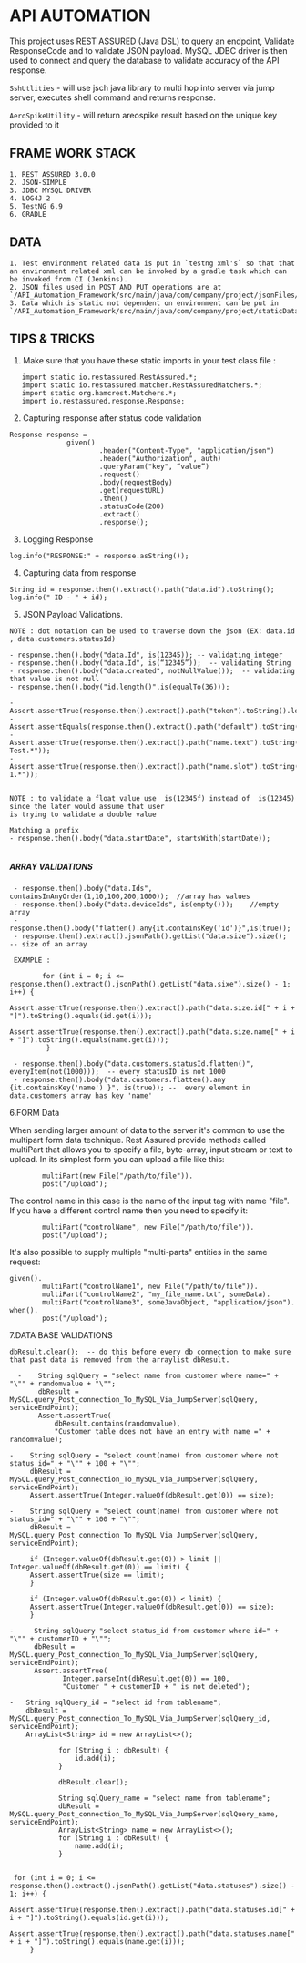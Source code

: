  # API AUTOMATION 
 
 This project uses REST ASSURED (Java DSL) to query an endpoint, Validate ResponseCode and to validate JSON payload.
 MySQL JDBC driver is then used to connect and query the database to validate accuracy of the API response.
 
 `SshUtlities` - will use jsch java library to multi hop into server via jump server, executes shell command and returns response.  
 
 `AeroSpikeUtility` - will return areospike result based on the unique key provided to it  
 
 
 ## FRAME WORK STACK 
 ```
 1. REST ASSURED 3.0.0
 2. JSON-SIMPLE 
 3. JDBC MYSQL DRIVER
 4. LOG4J 2  
 5. TestNG 6.9  
 6. GRADLE
 ```
 
 ## DATA 
 ```
 1. Test environment related data is put in `testng xml's` so that that an environment related xml can be invoked by a gradle task which can be invoked from CI (Jenkins).
 2. JSON files used in POST AND PUT operations are at `/API_Automation_Framework/src/main/java/com/company/project/jsonFiles/*`.
 3. Data which is static not dependent on environment can be put in `/API_Automation_Framework/src/main/java/com/company/project/staticData/Constants.java`.
 ```
 
 
  ## TIPS & TRICKS 
  
  1. Make sure that you have these static imports in your test class file :
  ````   
     import static io.restassured.RestAssured.*;
     import static io.restassured.matcher.RestAssuredMatchers.*;
     import static org.hamcrest.Matchers.*;
     import io.restassured.response.Response;
````

  2. Capturing response after status code validation
  
  ```
 Response response =
                given()
                        .header("Content-Type", "application/json")
                        .header("Authorization", auth)
                        .queryParam("key", “value”)
                        .request()
                        .body(requestBody)
                        .get(requestURL)
                        .then()
                        .statusCode(200)
                        .extract()
                        .response();
```

  3. Logging Response 

```
log.info("RESPONSE:" + response.asString());
```

  4. Capturing data from response
  
  ```
  String id = response.then().extract().path("data.id").toString();
  log.info(" ID - " + id);
  ```
  
  5. JSON Payload Validations.
  
  `NOTE : dot notation can be used to traverse down the json (EX: data.id , data.customers.statusId)`
    
  ````
  - response.then().body("data.Id", is(12345)); -- validating integer
  - response.then().body("data.Id", is(“12345”));  -- validating String
  - response.then().body("data.created", notNullValue());  -- validating that value is not null
  - response.then().body("id.length()",is(equalTo(36)));
   
  - Assert.assertTrue(response.then().extract().path("token").toString().length()==36);
  - Assert.assertEquals(response.then().extract().path("default").toString(),"false");
  - Assert.assertTrue(response.then().extract().path("name.text").toString().matches(".*?Test.*"));
  - Assert.assertTrue(response.then().extract().path("name.slot").toString().matches(".*?1.*"));
  
  
  NOTE : to validate a float value use  is(12345f) instead of  is(12345) since the later would assume that user 
  is trying to validate a double value 
  
  Matching a prefix
  - response.then().body("data.startDate", startsWith(startDate));


 ````
 
 
  ##### ARRAY VALIDATIONS
 ````
  - response.then().body("data.Ids", containsInAnyOrder(1,10,100,200,1000));  //array has values
  - response.then().body("data.deviceIds", is(empty()));    //empty array
  - response.then().body("flatten().any{it.containsKey('id')}",is(true));
  - response.then().extract().jsonPath().getList("data.size").size();  -- size of an array 
  
  EXAMPLE :
  
         for (int i = 0; i <= response.then().extract().jsonPath().getList("data.sixe").size() - 1; i++) {
              Assert.assertTrue(response.then().extract().path("data.size.id[" + i + "]").toString().equals(id.get(i)));
              Assert.assertTrue(response.then().extract().path("data.size.name[" + i + "]").toString().equals(name.get(i)));
          }

  - response.then().body("data.customers.statusId.flatten()", everyItem(not(1000)));  -- every statusID is not 1000    
  - response.then().body("data.customers.flatten().any {it.containsKey('name') }", is(true)); --  every element in data.customers array has key 'name'
  ````
  
  6.FORM Data
   
  When sending larger amount of data to the server it's common to use the multipart form data technique. Rest Assured provide methods called multiPart that allows you to specify a file, byte-array, input stream or text to upload. In its simplest form you can upload a file like this:
  
  ```given().
          multiPart(new File("/path/to/file")).
          post("/upload");
   ```
  
  The control name in this case is the name of the input tag with name "file". If you have a different control name then you need to specify it:
  
  ```given().
          multiPart("controlName", new File("/path/to/file")).
          post("/upload");
   ```
  
  It's also possible to supply multiple "multi-parts" entities in the same request:
  
  ```
  given().
          multiPart("controlName1", new File("/path/to/file")).
          multiPart("controlName2", "my_file_name.txt", someData).
          multiPart("controlName3", someJavaObject, "application/json").
  when().
          post("/upload");
   ```
  
  
  
  7.DATA BASE VALIDATIONS
  
  `dbResult.clear();  -- do this before every db connection to make sure that past data is removed from the arraylist dbResult.`
```
  -    String sqlQuery = "select name from customer where name=" + "\"" + randomvalue + "\"";
       dbResult = MySQL.query_Post_connection_To_MySQL_Via_JumpServer(sqlQuery, serviceEndPoint);
       Assert.assertTrue(
           dbResult.contains(randomvalue),
           "Customer table does not have an entry with name =" + randomvalue);
  ```
  
  ````
  -    String sqlQuery = "select count(name) from customer where not status_id=" + "\"" + 100 + "\"";
       dbResult = MySQL.query_Post_connection_To_MySQL_Via_JumpServer(sqlQuery, serviceEndPoint);
       Assert.assertTrue(Integer.valueOf(dbResult.get(0)) == size);
  ````
  ```
  -    String sqlQuery = "select count(name) from customer where not status_id=" + "\"" + 100 + "\"";
       dbResult = MySQL.query_Post_connection_To_MySQL_Via_JumpServer(sqlQuery, serviceEndPoint);

       if (Integer.valueOf(dbResult.get(0)) > limit || Integer.valueOf(dbResult.get(0)) == limit) {
       Assert.assertTrue(size == limit);
       }

       if (Integer.valueOf(dbResult.get(0)) < limit) {
       Assert.assertTrue(Integer.valueOf(dbResult.get(0)) == size);
       }
  ```
  ```
  -     String sqlQuery "select status_id from customer where id=" + "\"" + customerID + "\"";
        dbResult = MySQL.query_Post_connection_To_MySQL_Via_JumpServer(sqlQuery, serviceEndPoint);
        Assert.assertTrue(
               Integer.parseInt(dbResult.get(0)) == 100,
               "Customer " + customerID + " is not deleted");
  ```
  ```
  -   String sqlQuery_id = "select id from tablename";
      dbResult = MySQL.query_Post_connection_To_MySQL_Via_JumpServer(sqlQuery_id, serviceEndPoint);
      ArrayList<String> id = new ArrayList<>();
             
              for (String i : dbResult) {
                  id.add(i);
              }
      
              dbResult.clear();
      
              String sqlQuery_name = "select name from tablename";
              dbResult = MySQL.query_Post_connection_To_MySQL_Via_JumpServer(sqlQuery_name, serviceEndPoint);
              ArrayList<String> name = new ArrayList<>();
              for (String i : dbResult) {
                  name.add(i);
              }
      
      
   for (int i = 0; i <= response.then().extract().jsonPath().getList("data.statuses").size() - 1; i++) {
        Assert.assertTrue(response.then().extract().path("data.statuses.id[" + i + "]").toString().equals(id.get(i)));
       Assert.assertTrue(response.then().extract().path("data.statuses.name[" + i + "]").toString().equals(name.get(i)));
       }
  ```
